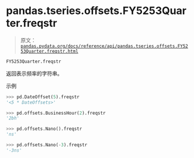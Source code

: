 # pandas.tseries.offsets.FY5253Quarter.freqstr

> 原文：[`pandas.pydata.org/docs/reference/api/pandas.tseries.offsets.FY5253Quarter.freqstr.html`](https://pandas.pydata.org/docs/reference/api/pandas.tseries.offsets.FY5253Quarter.freqstr.html)

```py
FY5253Quarter.freqstr
```

返回表示频率的字符串。

示例

```py
>>> pd.DateOffset(5).freqstr
'<5 * DateOffsets>' 
```

```py
>>> pd.offsets.BusinessHour(2).freqstr
'2bh' 
```

```py
>>> pd.offsets.Nano().freqstr
'ns' 
```

```py
>>> pd.offsets.Nano(-3).freqstr
'-3ns' 
```
